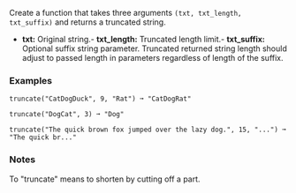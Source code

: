 
Create a function that takes three arguments `(txt, txt_length, txt_suffix)` and returns a truncated string.
- **txt:** Original string.- **txt_length:** Truncated length limit.- **txt_suffix:** Optional suffix string parameter.
Truncated returned string length should adjust to passed length in parameters regardless of length of the suffix.

### Examples

```
truncate("CatDogDuck", 9, "Rat") ➞ "CatDogRat"

truncate("DogCat", 3) ➞ "Dog"

truncate("The quick brown fox jumped over the lazy dog.", 15, "...") ➞ "The quick br..."
```

### Notes

To "truncate" means to shorten by cutting off a part.

